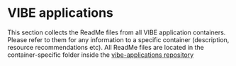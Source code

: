 [vibe-applications-repo]: https://github.com/dsl-unibe-ch/vibe-applications/

# VIBE applications

This section collects the ReadMe files from all VIBE application containers. Please refer to them for any information to a specific container (description, resource recommendations etc).
All ReadMe files are located in the container-specific folder inside the [vibe-applications repository][vibe-applications-repo]
